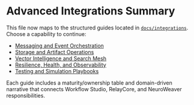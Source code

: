 # Advanced Integrations Summary

This file now maps to the structured guides located in [`docs/integrations`](./integrations/). Choose a capability to continue:

- [Messaging and Event Orchestration](./integrations/messaging-and-events.md)
- [Storage and Artifact Operations](./integrations/storage-and-artifacts.md)
- [Vector Intelligence and Search Mesh](./integrations/vector-and-search.md)
- [Resilience, Health, and Observability](./integrations/resilience-and-observability.md)
- [Testing and Simulation Playbooks](./integrations/testing-and-simulation.md)

Each guide includes a maturity/ownership table and domain-driven narrative that connects Workflow Studio, RelayCore, and
NeuroWeaver responsibilities.
